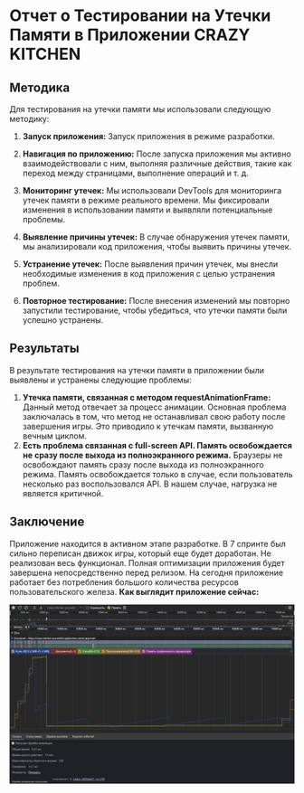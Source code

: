 # Отчет о Тестировании на Утечки Памяти в Приложении CRAZY KITCHEN

## Методика

Для тестирования на утечки памяти мы использовали следующую методику:

1. **Запуск приложения:** Запуск приложения в режиме разработки.

2. **Навигация по приложению:** После запуска приложения мы активно взаимодействовали с ним, выполняя различные действия, такие как переход между страницами, выполнение операций и т. д.

3. **Мониторинг утечек:** Мы использовали DevTools для мониторинга утечек памяти в режиме реального времени. Мы фиксировали изменения в использовании памяти и выявляли потенциальные проблемы.

4. **Выявление причины утечек:** В случае обнаружения утечек памяти, мы анализировали код приложения, чтобы выявить причины утечек.

5. **Устранение утечек:** После выявления причин утечек, мы внесли необходимые изменения в код приложения с целью устранения проблем.

6. **Повторное тестирование:** После внесения изменений мы повторно запустили тестирование, чтобы убедиться, что утечки памяти были успешно устранены.

## Результаты

В результате тестирования на утечки памяти в приложении были выявлены и устранены следующие проблемы:

1. **Утечка памяти, связанная с методом requestAnimationFrame:** Данный метод отвечает за процесс анимации. Основная проблема заключалась в том, что метод не останавливал свою работу после завершения игры. Это приводило к утечкам памяти, вызванную вечным циклом.
2. **Есть проблема связанная с full-screen API. Память освобождается не сразу после выхода из полноэкранного режима.** Браузеры не освобождают память сразу после выхода из полноэкранного режима. Память освобождается только в случае, если пользователь несколько раз воспользовался API. В нашем случае, нагрузка не является критичной.

## Заключение

Приложение находится в активном этапе разработке. В 7 спринте был сильно переписан движок игры, который еще будет доработан. Не реализован весь функционал. Полная оптимизации приложения будет завершена непосредственно перед релизом. На сегодня приложение работает без потребления большого количества ресурсов пользовательского железа.
**Как выглядит приложение сейчас:**

![Картинка с отчетом ](packages/client/src/assets/images/leaks.png)
